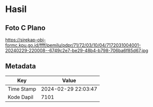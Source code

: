 # Hasil

## Foto C Plano

https://sirekap-obj-formc.kpu.go.id/ffff/pemilu/pdpr/71/72/03/10/04/7172031004001-20240229-220008--6749c2e7-be29-48b4-b798-706ba6f85d67.jpg


## Metadata

| Key        | Value               |
| ---------- | ------------------- |
| Time Stamp | 2024-02-29 22:03:47 |
| Kode Dapil | 7101                |



